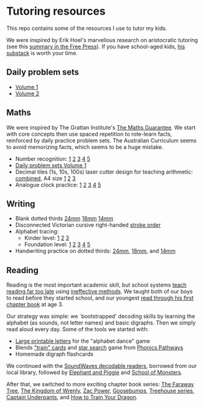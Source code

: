 Tutoring resources
==================

This repo contains some of the resources I use to tutor my kids.

We were inspired by Erik Hoel's marvellous research
on aristocratic tutoring (see this [summary in the Free Press](https://www.thefp.com/p/i-taught-my-three-year-old-to-read-tutoring-education-culture)).
If you have school-aged kids, [his substack](https://www.theintrinsicperspective.com) is worth your time.

## Daily problem sets

  * [Volume 1](https://github.com/kuperov/worksheets/raw/refs/heads/master/maths/worksheets.pdf)
  * [Volume 2](https://github.com/kuperov/worksheets/raw/refs/heads/master/combined.pdf)

## Maths

We were inspired by The Grattan Institute's [The Maths Guarantee](https://grattan.edu.au/report/maths-guarantee/).
We start with core concepts then use spaced repetition to rote-learn facts, reinforced by daily practice problem sets.
The Australian Curriculum seems to avoid memorizing facts, which seems to be a huge mistake.

  * Number recognition: [1](https://github.com/kuperov/worksheets/raw/refs/heads/master/maths/numbers/numbers_1.pdf)
  [2](https://github.com/kuperov/worksheets/raw/refs/heads/master/maths/numbers/numbers_2.pdf)
  [3](https://github.com/kuperov/worksheets/raw/refs/heads/master/maths/numbers/numbers_3.pdf)
  [4](https://github.com/kuperov/worksheets/raw/refs/heads/master/maths/numbers/numbers_4.pdf)
  [5](https://github.com/kuperov/worksheets/raw/refs/heads/master/maths/numbers/numbers_5.pdf)
  * [Daily problem sets Volume 1](https://github.com/kuperov/worksheets/raw/refs/heads/master/maths/worksheets.pdf)
  * Decimal tiles (1s, 10s, 100s) laser cutter design for teaching arithmetic: [combined](https://github.com/kuperov/worksheets/raw/refs/heads/master/maths/number_blocks.svg),
    A4 size [1](https://github.com/kuperov/worksheets/raw/refs/heads/master/maths/number_blocks_1.svg)
    [2](https://github.com/kuperov/worksheets/raw/refs/heads/master/maths/number_blocks_2.svg)
    [3](https://github.com/kuperov/worksheets/raw/refs/heads/master/maths/number_blocks_3.svg)
  * Analogue clock practice: [1](https://github.com/kuperov/worksheets/raw/refs/heads/master/maths/time/time_1.pdf)
  [2](https://github.com/kuperov/worksheets/raw/refs/heads/master/maths/time/time_2.pdf)
  [3](https://github.com/kuperov/worksheets/raw/refs/heads/master/maths/time/time_3.pdf)
  [4](https://github.com/kuperov/worksheets/raw/refs/heads/master/maths/time/time_4.pdf)
  [5](https://github.com/kuperov/worksheets/raw/refs/heads/master/maths/time/time_5.pdf)

## Writing

  * Blank dotted thirds [24mm](https://github.com/kuperov/worksheets/raw/refs/heads/master/writing/dotted_thirds_24mm.pdf) [18mm](https://github.com/kuperov/worksheets/raw/refs/heads/master/writing/dotted_thirds_18mm.pdf) [14mm](https://github.com/kuperov/worksheets/raw/refs/heads/master/writing/dotted_thirds_14mm.pdf)
  * Disconnected Victorian cursive right-handed [stroke order](https://github.com/kuperov/worksheets/raw/refs/heads/master/writing/alphabet/stroke_order.pdf)
  * Alphabet tracing:
    - Kinder level: [1](https://github.com/kuperov/worksheets/raw/refs/heads/master/writing/kinder/alphabet_trace_once.pdf)
    [2](https://github.com/kuperov/worksheets/raw/refs/heads/master/writing/kinder/alphabet_trace_outline.pdf)
    [3](https://github.com/kuperov/worksheets/raw/refs/heads/master/writing/kinder/alphabet_trace.pdf)
    - Foundation level: [1](https://github.com/kuperov/worksheets/raw/refs/heads/master/writing/alphabet/alphabet_trace_level_1.pdf)
 [2](https://github.com/kuperov/worksheets/raw/refs/heads/master/writing/alphabet/alphabet_trace_level_2.pdf)
 [3](https://github.com/kuperov/worksheets/raw/refs/heads/master/writing/alphabet/alphabet_trace_level_3.pdf)
 [4](https://github.com/kuperov/worksheets/raw/refs/heads/master/writing/alphabet/alphabet_trace_level_4.pdf)
 [5](https://github.com/kuperov/worksheets/raw/refs/heads/master/writing/alphabet/alphabet_trace_level_5.pdf)
  * Handwriting practice on dotted thirds: [24mm](https://github.com/kuperov/worksheets/raw/refs/heads/master/writing/writing_24mm.pdf),
  [18mm](https://github.com/kuperov/worksheets/raw/refs/heads/master/writing/writing_18mm.pdf), and
  [14mm](https://github.com/kuperov/worksheets/raw/refs/heads/master/writing/writing_14mm.pdf)

## Reading

Reading is the most important academic skill, but school systems [teach reading far too late](https://www.theintrinsicperspective.com/p/literacy-lag-we-start-reading-too) using [ineffective methods](https://features.apmreports.org/sold-a-story/). We taught both of our boys to read before they started school, and our youngest [read through his first chapter book](https://www.amazon.com.au/Faraway-Tree-Adventure-Clauss-Castle/dp/1405280115) at age 3.

Our strategy was simple: we `bootstrapped' decoding skills by learning the alphabet (as sounds, not letter names) and basic digraphs. 
Then we simply read aloud every day. Some of the tools we started with:

  * [Large printable letters](https://github.com/kuperov/worksheets/raw/refs/heads/master/reading/alphabet_dance.pdf) for the "alphabet dance" game
  * Blends ["train" cards](https://github.com/kuperov/worksheets/raw/refs/heads/master/reading/train.pdf) and [star search](https://github.com/kuperov/worksheets/raw/refs/heads/master/reading/star_search.pdf) game from [Phonics Pathways](https://www.amazon.com.au/Phonics-Pathways-Reading-Perfect-Spelling/dp/1118022432)
  * Homemade digraph flashcards

We continued with the [SoundWaves decodable readers](https://www.fireflyeducation.com.au/series/soundwaves/reading), borrowed from our local library, followed by [Elephant and Piggie](https://www.amazon.com.au/Elephant-Piggie-Complete-Collection-Willems/dp/136802131X) and [School of Monsters](https://www.amazon.com.au/School-Monsters-Books-Collection-William/dp/0257353003).

After that, we switched to more exciting chapter book series: [The Faraway Tree](https://en.wikipedia.org/wiki/The_Faraway_Tree), [The Kingdom of Wrenly](https://www.simonandschuster.com.au/series/The-Kingdom-of-Wrenly), [Zac Power](https://www.goodreads.com/series/61701-zac-power-classic), [Goosebumps](https://en.wikipedia.org/wiki/Goosebumps), [Treehouse series](https://andygriffiths.com.au/the-treehouse-series/), [Captain Underpants](https://en.wikipedia.org/wiki/Captain_Underpants), and [How to Train Your Dragon](https://www.amazon.com.au/How-Train-Your-Dragon-Complete/dp/0316347000).
